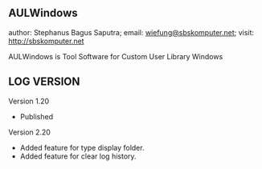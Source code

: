 AULWindows
--------------------------------------------

author: Stephanus Bagus Saputra; email: wiefung@sbskomputer.net; visit: http://sbskomputer.net

AULWindows is Tool Software for Custom User Library Windows


LOG VERSION
--------------------------------------------

Version 1.20
* Published

Version 2.20
* Added feature for type display folder.
* Added feature for clear log history.
